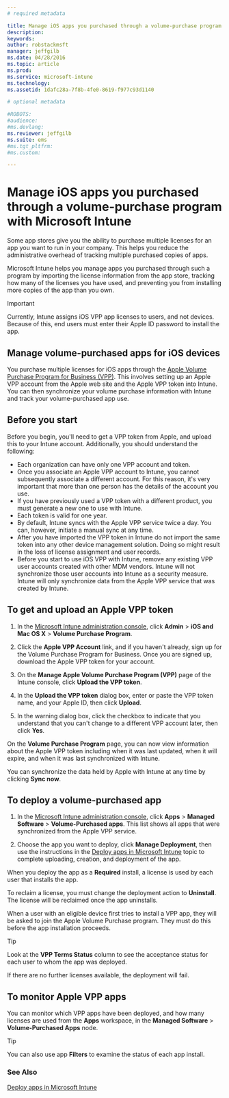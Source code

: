 ```yaml
---
# required metadata

title: Manage iOS apps you purchased through a volume-purchase program| Microsoft Intune
description:
keywords:
author: robstackmsft
manager: jeffgilb
ms.date: 04/28/2016
ms.topic: article
ms.prod:
ms.service: microsoft-intune
ms.technology:
ms.assetid: 1dafc28a-7f8b-4fe0-8619-f977c93d1140

# optional metadata

#ROBOTS:
#audience:
#ms.devlang:
ms.reviewer: jeffgilb
ms.suite: ems
#ms.tgt_pltfrm:
#ms.custom:

---
```


# Manage iOS apps you purchased through a volume-purchase program with Microsoft Intune
Some app stores give you the ability to purchase multiple licenses for an app you want to run in your company. This helps you reduce the administrative overhead of tracking multiple purchased copies of apps.

Microsoft Intune helps you manage apps you purchased through such a program by importing the license information from the app store, tracking how many of the licenses you have used, and preventing you from installing more copies of the app than you own.

> [!Important]
> Currently, Intune assigns iOS VPP app licenses to users, and not devices. Because of this, end users must enter their Apple ID password to install the app.

## Manage volume-purchased apps for iOS devices
You purchase multiple licenses for iOS apps through the [Apple Volume Purchase Program for Business (VPP)](http://www.apple.com/business/vpp/). This involves setting up an Apple VPP account from the Apple web site and the Apple VPP token into Intune.  You can then synchronize your volume purchase information with Intune and track your volume-purchased app use.

## Before you start
Before you begin, you'll need to get a VPP token from Apple, and upload this to your Intune account. Additionally, you should understand the following:

* Each organization can have only one VPP account and token.
* Once you associate an Apple VPP account to Intune, you cannot subsequently associate a different account. For this reason, it's very important that more than one person has the details of the account you use.
* If you have previously used a VPP token with a different product, you must generate a new one to use with Intune.
* Each token is valid for one year.
* By default, Intune syncs with the Apple VPP service twice a day. You can, however, initiate a manual sync at any time.
* After you have imported the VPP token in Intune do not import the same token into any other device management solution. Doing so might result in the loss of license assignment and user records.
* Before you start to use iOS VPP with Intune, remove any existing VPP user accounts created with other MDM vendors. Intune will not synchronize those user accounts into Intune as a security measure. Intune will only synchronize data from the Apple VPP service that was created by Intune. 

## To get and upload an Apple VPP token

1.  In the [Microsoft Intune administration console](https://manage.microsoft.com), click **Admin** &gt; **iOS and Mac OS X** &gt;  **Volume Purchase Program**.

2.  Click the **Apple VPP Account** link, and if you haven't already, sign up for the Volume Purchase Program for Business. Once you are signed up, download the Apple VPP token for your account.

3.  On the **Manage Apple Volume Purchase Program (VPP)** page of the Intune console, click **Upload the VPP token**.

4.  In the **Upload the VPP token** dialog box, enter or paste the VPP token name, and your Apple ID, then click **Upload**.

5.  In the warning dialog box, click the checkbox to indicate that you understand that you can't change to a different VPP account later, then click **Yes**.

On the **Volume Purchase Program** page, you can now view information about the Apple VPP token including when it was last updated, when it will expire, and when it was last synchronized with Intune.

You can synchronize the data held by Apple with Intune at any time by clicking **Sync now**.

## To deploy a volume-purchased app

1.  In the [Microsoft Intune administration console](https://manage.microsoft.com), click **Apps** &gt; **Managed Software** &gt; **Volume-Purchased apps**. This list shows all apps that were synchronized from the Apple VPP service.

2.  Choose the app you want to deploy, click **Manage Deployment**, then use the instructions in the [Deploy apps in Microsoft Intune](deploy-apps-in-microsoft-intune.md) topic to complete uploading, creation, and deployment of the app.

When you deploy the app as a **Required** install, a license is used by each user that installs the app.

To reclaim a license, you must change the deployment action to **Uninstall**. The license will be reclaimed once the app uninstalls.

When a user with an eligible device first tries to install a VPP app, they will be asked to join the Apple Volume Purchase program. They must do this before the app installation proceeds.

> [!TIP]
> Look at the **VPP Terms Status** column to see the acceptance status for each user to whom the app was deployed.

If there are no further licenses available, the deployment will fail.

## To monitor Apple VPP apps
You can monitor which VPP apps have been deployed, and how many licenses are used from the **Apps** workspace, in the **Managed Software** &gt; **Volume-Purchased Apps** node.

> [!TIP]
> You can also use app **Filters** to examine the status of each app install.

### See Also
[Deploy apps in Microsoft Intune](deploy-apps-in-microsoft-intune.md)

